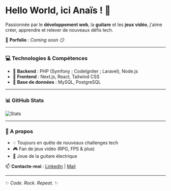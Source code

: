 # Hello World, ici Anaïs ! 🚀  

Passionnée par le **développement web**, la **guitare** et les **jeux vidéo**, j'aime créer, apprendre et relever de nouveaux défis tech. 

📖 **Porfolio** : *Coming soon 😏*

---

### 💻 Technologies & Compétences

- 🔹 **Backend** : PHP (Symfony ; CodeIgniter ; Laravel), Node.js
- 🔹 **Frontend** : Next.js, React, Tailwind CSS
- 🔹 **Base de données** : MySQL, PostgreSQL

---

### 📊 GitHub Stats

![Stats](https://github-readme-stats.vercel.app/api?username=Kinnixx&show_icons=true&theme=dracula)

---

### 🎸 A propos

- 💡 Toujours en quête de nouveaux challenges tech
- 🎮 Fan de jeux vidéo (RPG, FPS & plus)
- 🎸 Joue de la guitare électrique 

📫 **Contacte-moi** : [LinkedIn](https://www.linkedin.com/in/anaïs-delattre/) | [Mail](mailto:anais.delattre1@gmail.com)

---

✨ *Code. Rock. Repeat.* ✨
